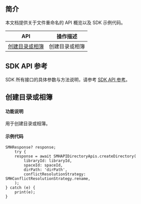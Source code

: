 ## 简介

本文档提供关于文件重命名的 API 概览以及 SDK 示例代码。

| API                                                          | 操作描述                         |
| ------------------------------------------------------------ | -------------------------------- |
| [创建目录或相簿](https://cloud.tencent.com/document/product/1339/71146) | 创建目录或相簿         |

## SDK API 参考

SDK 所有接口的具体参数与方法说明，请参考 [SDK API 参考](https://smh-sdk-doc-1253960454.cos.ap-guangzhou.myqcloud.com/flutter_api_doc/api/index.html)。

## 创建目录或相簿

#### 功能说明

用于创建目录或相簿。

#### 示例代码

```
SMHResponse? response;
    try {
    response = await SMHAPIDirectoryApis.createDirectory(
        libraryId: libraryId,
        spaceId: spaceId,
        dirPath: 'dirPath',
        conflictResolutionStrategy: SMHConflictResolutionStrategy.rename,
    );
} catch (e) {
    print(e);
}
```